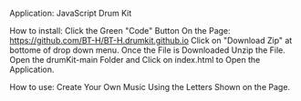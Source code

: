 Application: JavaScript Drum Kit

How to install: 
  Click the Green "Code" Button On the Page: https://github.com/BT-H/BT-H.drumkit.github.io
  Click on "Download Zip" at bottome of drop down menu. 
  Once the File is Downloaded Unzip the File. 
  Open the drumKit-main Folder and Click on index.html to Open the Application.
  
How to use:
  Create Your Own Music Using the Letters Shown on the Page. 
  

  
